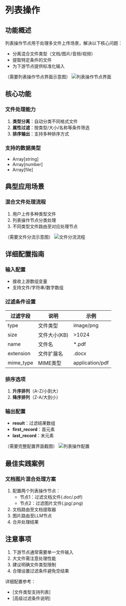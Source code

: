 # 列表操作

## 功能概述

列表操作节点用于处理多文件上传场景，解决以下核心问题：
- 分离混合文件类型（文档/图片/音频/视频）
- 提取特定条件的文件
- 为下游节点提供标准化输入

（需要列表操作节点界面示意图）
![列表操作节点界面](path/to/list-operator-image.png)

## 核心功能

### 文件处理能力
1. **类型分离**：自动分类不同格式文件
2. **属性过滤**：按类型/大小/名称等条件筛选
3. **排序输出**：支持多种排序方式

### 支持的数据类型
- Array[string]
- Array[number] 
- Array[file]

## 典型应用场景

### 混合文件处理流程
1. 用户上传多种类型文件
2. 列表操作节点分类处理
3. 不同类型文件路由至对应处理节点

（需要文件分流示意图）
![文件分流流程](path/to/file-sorting-image.png)

## 详细配置指南

### 输入配置
- 接收上游数组变量
- 支持文件/字符串/数字数组

### 过滤条件设置
| 过滤字段 | 说明 | 示例 |
|---------|------|------|
| type | 文件类型 | image/png |
| size | 文件大小(KB) | >1024 |
| name | 文件名 | *.pdf |
| extension | 文件扩展名 | .docx |
| mime_type | MIME类型 | application/pdf |

### 排序选项
1. **升序排列**（A-Z/小到大）
2. **降序排列**（Z-A/大到小）

### 输出配置
- **result**：过滤结果数组
- **first_record**：首元素
- **last_record**：末元素

（需要完整配置界面截图）
![列表操作配置](path/to/config-interface-image.png)

## 最佳实践案例

### 文档图片混合处理方案
1. 配置两个列表操作节点：
   - 节点1：过滤文档文件(.doc/.pdf)
   - 节点2：过滤图片文件(.jpg/.png)
2. 文档路由至文档提取器
3. 图片路由至LLM节点
4. 合并处理结果

## 注意事项
1. 下游节点通常需要单一文件输入
2. 大文件需注意处理性能
3. 建议明确文件类型限制
4. 合理设置过滤条件避免空结果

详细配置参考：
- [文件类型支持列表]
- [高级过滤条件说明]